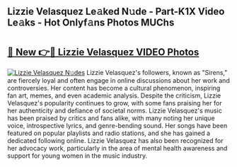 ## Lizzie Velasquez Le𝚊ked N𝚞de - Part-K1X Video Le𝚊ks - Hot Onlyf𝚊ns Photos MUChs

# <h2><a href="http://ab94335.deff.icu/?id=Lizzie+Velasquez">🔗 New 👉🔴 Lizzie Velasquez VIDEO Photos</a></h2>

[![Lizzie Velasquez N𝚞des](https://i.imgur.com/rIISA9y.gif)](http://ab94335.deff.icu/?id=Lizzie+Velasquez)
Lizzie Velasquez's followers, known as "Sirens," are fiercely loyal and often engage in online discussions about her work and controversies. Her content has become a cultural phenomenon, inspiring fan art, memes, and even academic analysis. Despite the criticism, Lizzie Velasquez's popularity continues to grow, with some fans praising her for her authenticity and defiance of societal norms. Lizzie Velasquez's music has been praised by critics and fans alike, with many noting her unique voice, introspective lyrics, and genre-bending sound. Her songs have been featured on popular playlists and radio stations, and she has gained a dedicated following online. Lizzie Velasquez has also been recognized for her advocacy work, particularly in the area of mental health awareness and support for young women in the music industry.
